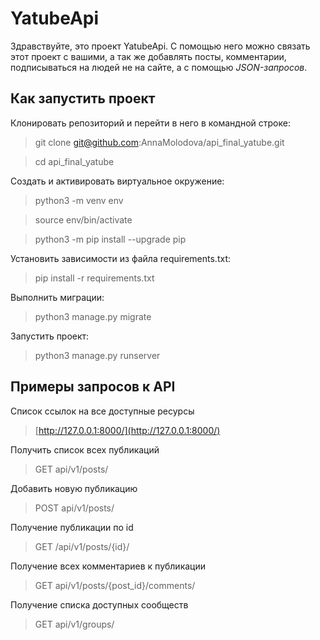 # YatubeApi

Здравствуйте, это проект YatubeApi. С помощью него можно связать этот проект с вашими, а так же добавлять посты, комментарии, подписываться на людей не на сайте, а с помощью *JSON-запросов*.


## Как запустить проект

Клонировать репозиторий и перейти в него в командной строке:

> git clone git@github.com:AnnaMolodova/api_final_yatube.git

> cd api_final_yatube

Cоздать и активировать виртуальное окружение:

> python3 -m venv env

> source env/bin/activate

>python3 -m pip install --upgrade pip

Установить зависимости из файла requirements.txt:

> pip install -r requirements.txt

Выполнить миграции:

> python3 manage.py migrate

Запустить проект:

> python3 manage.py runserver


## Примеры запросов к API

Список ссылок на все доступные ресурсы
> [http://127.0.0.1:8000/](http://127.0.0.1:8000/)

Получить список всех публикаций
> GET api/v1/posts/

Добавить новую публикацию
> POST api/v1/posts/

Получение публикации по id
> GET /api/v1/posts/{id}/

Получение всех комментариев к публикации
> GET api/v1/posts/{post_id}/comments/

Получение списка доступных сообществ
> GET api/v1/groups/